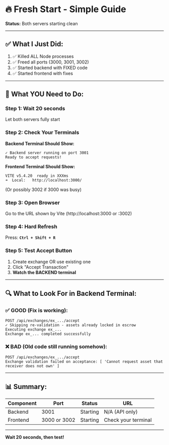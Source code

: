 # 🔥 Fresh Start - Simple Guide

**Status:** Both servers starting clean

---

## ✅ What I Just Did:

1. ✅ Killed ALL Node processes
2. ✅ Freed all ports (3000, 3001, 3002)
3. ✅ Started backend with FIXED code
4. ✅ Started frontend with fixes

---

## 🎯 What YOU Need to Do:

### Step 1: Wait 20 seconds
Let both servers fully start

### Step 2: Check Your Terminals

**Backend Terminal Should Show:**
```
✓ Backend server running on port 3001
Ready to accept requests!
```

**Frontend Terminal Should Show:**
```
VITE v5.4.20  ready in XXXms
➜  Local:   http://localhost:3000/
```
(Or possibly 3002 if 3000 was busy)

### Step 3: Open Browser
Go to the URL shown by Vite (http://localhost:3000 or :3002)

### Step 4: Hard Refresh
Press: **`Ctrl + Shift + R`**

### Step 5: Test Accept Button
1. Create exchange OR use existing one
2. Click "Accept Transaction"
3. **Watch the BACKEND terminal**

---

## 🔍 What to Look For in Backend Terminal:

### ✅ GOOD (Fix is working):
```
POST /api/exchanges/ex_.../accept
✓ Skipping re-validation - assets already locked in escrow
Executing exchange ex_...
Exchange ex_... completed successfully
```

### ❌ BAD (Old code still running somehow):
```
POST /api/exchanges/ex_.../accept
Exchange validation failed on acceptance: [ 'Cannot request asset that receiver does not own' ]
```

---

## 📊 Summary:

| Component | Port | Status | URL |
|-----------|------|--------|-----|
| Backend | 3001 | Starting | N/A (API only) |
| Frontend | 3000 or 3002 | Starting | Check your terminal |

---

**Wait 20 seconds, then test!**

